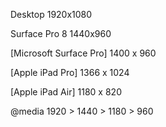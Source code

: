 Desktop
1920x1080

Surface Pro 8
1440x960

[Microsoft Surface Pro]
1400 x 960

[Apple iPad Pro]
1366 x 1024

[Apple iPad Air]
1180 x 820

@media
1920 > 1440 > 1180 > 960